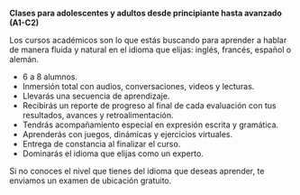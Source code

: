**Clases para adolescentes y adultos desde principiante hasta avanzado (A1-C2)**

Los cursos académicos son lo que estás buscando para aprender a hablar de manera fluida y natural en el idioma que elijas: inglés, francés, español o alemán.

- 6 a 8 alumnos. 
- Inmersión total con audios, conversaciones, videos y lecturas.
- Llevarás una secuencia de aprendizaje.
- Recibirás un reporte de progreso al final de cada evaluación con tus resultados, avances y retroalimentación.
- Tendrás acompañamiento especial en expresión escrita y gramática. 
- Aprenderás con juegos, dinámicas y ejercicios virtuales.
- Entrega de constancia al finalizar el curso.
- Dominarás el idioma que elijas como un experto.

 Si no conoces el nivel que tienes del idioma que deseas aprender, te enviamos un examen de ubicación gratuito.

